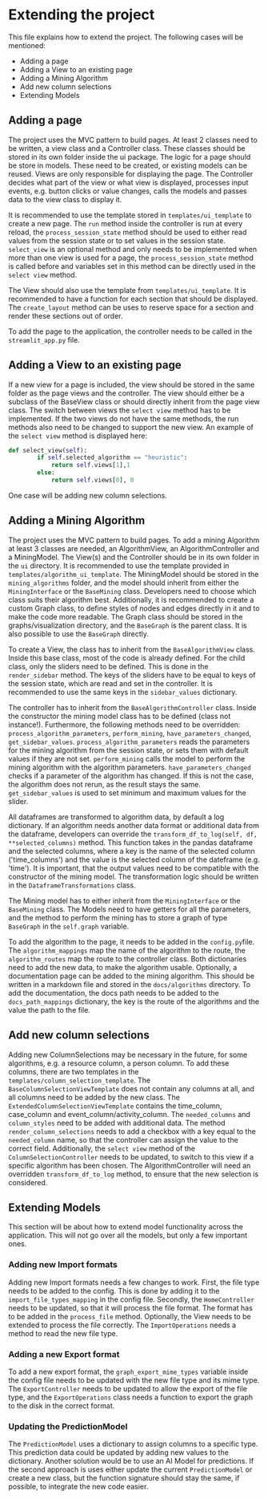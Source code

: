# Extending the project

This file explains how to extend the project. The following cases will be mentioned:

- Adding a page
- Adding a View to an existing page
- Adding a Mining Algorithm
- Add new column selections
- Extending Models

## Adding a page

The project uses the MVC pattern to build pages. At least 2 classes need to be written, a view class and a Controller class. These classes should be stored in its own folder inside the ui package. The logic for a page should be store in models. These need to be created, or existing models can be reused. Views are only responsible for displaying the page. The Controller decides what part of the view or what view is displayed, processes input events, e.g. button clicks or value changes, calls the models and passes data to the view class to display it.

It is recommended to use the template stored in `templates/ui_template` to create a new page.
The `run` method inside the controller is run at every reload, the `process_session_state` method should be used to either read values from the session state or to set values in the session state. `select_view` is an optional method and only needs to be implemented when more than one view is used for a page, the `process_session_state` method is called before and variables set in this method can be directly used in the `select view` method.

The View should also use the template from `templates/ui_template`. It is recommended to have a function for each section that should be displayed. The `create_layout` method can be uses to reserve space for a section and render these sections out of order.

To add the page to the application, the controller needs to be called in the `streamlit_app.py` file.

## Adding a View to an existing page

If a new view for a page is included, the view should be stored in the same folder as the page views and the controller. The view should either be a subclass of the BaseView class or should directly inherit from the page view class. The switch between views the `select view` method has to be implemented. If the two views do not have the same methods, the run methods also need to be changed to support the new view. An example of the `select view` method is displayed here:

```python
def select_view(self):
        if self.selected_algorithm == "heuristic":
            return self.views[1],1
        else:
            return self.views[0], 0
```

One case will be adding new column selections.

## Adding a Mining Algorithm

The project uses the MVC pattern to build pages. To add a mining Algorithm at least 3 classes are needed, an AlgorithmView, an AlgorithmController and a MiningModel. The View(s) and the Controller should be in its own folder in the `ui` directory. It is recommended to use the template provided in `templates/algorithm_ui_template`. The MiningModel should be stored in the `mining_algorithms` folder, and the model should inherit from either the `MiningInterface` or the `BaseMining` class. Developers need to choose which class suits their algorithm best. Additionally, it is recommended to create a custom Graph class, to define styles of nodes and edges directly in it and to make the code more readable. The Graph class should be stored in the graphs/visualization directory, and the `BaseGraph` is the parent class. It is also possible to use the `BaseGraph` directly.

To create a View, the class has to inherit from the `BaseAlgorithmView` class. Inside this base class, most of the code is already defined. For the child class, only the sliders need to be defined. This is done in the `render_sidebar` method. The keys of the sliders have to be equal to keys of the session state, which are read and set in the controller. It is recommended to use the same keys in the `sidebar_values` dictionary.

The controller has to inherit from the `BaseAlgorithmController` class. Inside the constructor the mining model class has to be defined (class not instance!). Furthermore, the following methods need to be overridden: `process_algorithm_parameters`, `perform_mining`, `have_parameters_changed`, `get_sidebar_values`. `process_algorithm_parameters` reads the parameters for the mining algorithm from the session state, or sets them with default values if they are not set. `perform_mining` calls the model to perform the mining algorithm with the algorithm parameters. `have_parameters_changed` checks if a parameter of the algorithm has changed. If this is not the case, the algorithm does not rerun, as the result stays the same. `get_sidebar_values` is used to set minimum and maximum values for the slider.

All dataframes are transformed to algorithm data, by default a log dictionary. If an algorithm needs another data format or additional data from the dataframe, developers can override the `transform_df_to_log(self, df, **selected_columns)` method. This function takes in the pandas dataframe and the selected columns, where a key is the name of the selected column ('time_columns') and the value is the selected column of the dateframe (e.g. 'time'). It is important, that the output values need to be compatible with the constructor of the mining model. The transformation logic should be written in the `DataframeTransformations` class.

The Mining model has to either inherit from the `MiningInterface` or the `BaseMining` class. The Models need to have getters for all the parameters, and the method to perform the mining has to store a graph of type `BaseGraph` in the `self.graph` variable.

To add the algorithm to the page, it needs to be added in the `config.py`file. The `algorithm_mappings` map the name of the algorithm to the route, the `algorithm_routes` map the route to the controller class. Both dictionaries need to add the new data, to make the algorithm usable. Optionally, a documentation page can be added to the mining algorithm. This should be written in a markdown file and stored in the `docs/algorithms` directory. To add the documentation, the docs path needs to be added to the `docs_path_mappings` dictionary, the key is the route of the algorithms and the value the path to the file.

## Add new column selections

Adding new ColumnSelections may be necessary in the future, for some algorithms, e.g. a resource column, a person column. To add these columns, there are two templates in the `templates/column_selection_template`. The `BaseColumnSelectionViewTemplate` does not contain any columns at all, and all columns need to be added by the new class. The `ExtendedColumnSelectionViewTemplate` contains the time_column, case_column and event_column/activity_column. The `needed_columns` and `column_styles` need to be added with additional data. The method `render_column_selections` needs to add a checkbox with a key equal to the `needed_column` name, so that the controller can assign the value to the correct field. Additionally, the `select view` method of the `ColumnSelectionController` needs to be updated, to switch to this view if a specific algorithm has been chosen. The AlgorithmController will need an overridden `transform_df_to_log` method, to ensure that the new selection is considered.

## Extending Models

This section will be about how to extend model functionality across the application. This will not go over all the models, but only a few important ones.

### Adding new Import formats

Adding new Import formats needs a few changes to work. First, the file type needs to be added to the config. This is done by adding it to the `import_file_types_mapping` in the config file. Secondly, the `HomeController` needs to be updated, so that it will process the file format. The format has to be added in the `process_file` method. Optionally, the View needs to be extended to process the file correctly. The `ImportOperations` needs a method to read the new file type.

### Adding a new Export format

To add a new export format, the `graph_export_mime_types` variable inside the config file needs to be updated with the new file type and its mime type. The `ExportController` needs to be updated to allow the export of the file type, and the `ExportOperations` class needs a function to export the graph to the disk in the correct format.

### Updating the PredictionModel

The `PredictionModel` uses a dictionary to assign columns to a specific type. This prediction data could be updated by adding new values to the dictionary. Another solution would be to use an AI Model for predictions. If the second approach is uses either update the current `PredictionModel` or create a new class, but the function signature should stay the same, if possible, to integrate the new code easier.
